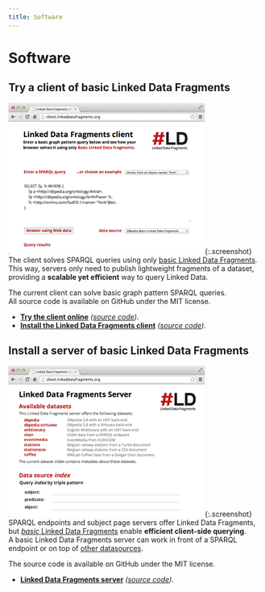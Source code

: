 ```yaml
---
title: Software
---
```


# Software

## Try a client of basic Linked Data Fragments

[![](/images/client.png)](http://client.linkeddatafragments.org/){:.screenshot}
The client solves SPARQL queries
using only [basic Linked Data Fragments](/concept/#basic-ldf).
<br>
This way, servers only need to publish lightweight fragments of a dataset,
<br>
providing a **scalable yet efficient** way to query Linked Data.

The current client can solve basic graph pattern SPARQL queries.
<br>
All source code is available on GitHub under the MIT license.

- [**Try the client online**](http://client.linkeddatafragments.org/)
  _([source code](http://client.linkeddatafragments.org/))_.
- [**Install the Linked Data Fragments client**](https://github.com/LinkedDataFragments/Client)
  _([source code](https://github.com/LinkedDataFragments/Client))_.

## Install a server of basic Linked Data Fragments

[![](/images/server.png)](http://data.linkeddatafragments.org/){:.screenshot}
SPARQL endpoints and subject page servers offer Linked Data Fragments,
<br>
but [_basic_ Linked Data Fragments](/concept/#basic-ldf)
enable **efficient client-side querying**.
<br>
A basic Linked Data Fragments server
can work in front of a SPARQL endpoint
or on top of [other datasources](https://github.com/LinkedDataFragments/Server/tree/master/lib).

The source code is available on GitHub under the MIT license.

- [**Linked Data Fragments server**](https://github.com/LinkedDataFragments/Server)
  _([source code](https://github.com/LinkedDataFragments/Server))_.
